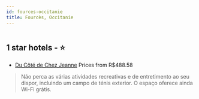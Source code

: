 ```yaml
---
id: fources-occitanie
title: Fourcès, Occitanie
---
```


<center><img src="https://i.travelapi.com/hotels/11000000/10590000/10582800/10582708/33ca29d8_z.jpg" alt="" /></center>


##  1 star hotels - ⭐️

-    [Du Côté de Chez Jeanne](https://www.hurb.com/br/aud/https://www.hurb.com/br/hotels/fources/du-cote-de-chez-jeanne-HT-K4XN?cmp=18055) Prices from R$488.58
   > Não perca as várias atividades recreativas e de entretimento ao seu dispor, incluindo um campo de ténis exterior. O espaço oferece ainda Wi-Fi grátis.
